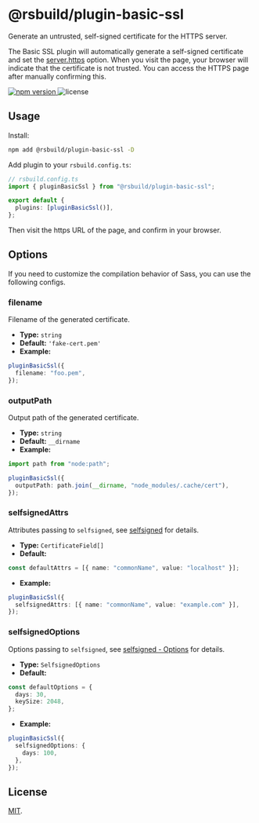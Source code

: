 # @rsbuild/plugin-basic-ssl

Generate an untrusted, self-signed certificate for the HTTPS server.

The Basic SSL plugin will automatically generate a self-signed certificate and set the [server.https](https://rsbuild.dev/config/server/https) option. When you visit the page, your browser will indicate that the certificate is not trusted. You can access the HTTPS page after manually confirming this.

<p>
  <a href="https://npmjs.com/package/@rsbuild/plugin-basic-ssl">
   <img src="https://img.shields.io/npm/v/@rsbuild/plugin-basic-ssl?style=flat-square&colorA=564341&colorB=EDED91" alt="npm version" />
  </a>
  <img src="https://img.shields.io/badge/License-MIT-blue.svg?style=flat-square&colorA=564341&colorB=EDED91" alt="license" />
</p>

## Usage

Install:

```bash
npm add @rsbuild/plugin-basic-ssl -D
```

Add plugin to your `rsbuild.config.ts`:

```ts
// rsbuild.config.ts
import { pluginBasicSsl } from "@rsbuild/plugin-basic-ssl";

export default {
  plugins: [pluginBasicSsl()],
};
```

Then visit the https URL of the page, and confirm in your browser.

## Options

If you need to customize the compilation behavior of Sass, you can use the following configs.

### filename

Filename of the generated certificate.

- **Type:** `string`
- **Default:** `'fake-cert.pem'`
- **Example:**

```ts
pluginBasicSsl({
  filename: "foo.pem",
});
```

### outputPath

Output path of the generated certificate.

- **Type:** `string`
- **Default:** `__dirname`
- **Example:**

```ts
import path from "node:path";

pluginBasicSsl({
  outputPath: path.join(__dirname, "node_modules/.cache/cert"),
});
```

### selfsignedAttrs

Attributes passing to `selfsigned`, see [selfsigned](https://github.com/jfromaniello/selfsigned) for details.

- **Type:** `CertificateField[]`
- **Default:**

```ts
const defaultAttrs = [{ name: "commonName", value: "localhost" }];
```

- **Example:**

```ts
pluginBasicSsl({
  selfsignedAttrs: [{ name: "commonName", value: "example.com" }],
});
```

### selfsignedOptions

Options passing to `selfsigned`, see [selfsigned - Options](https://github.com/jfromaniello/selfsigned?tab=readme-ov-file#options) for details.

- **Type:** `SelfsignedOptions`
- **Default:**

```ts
const defaultOptions = {
  days: 30,
  keySize: 2048,
};
```

- **Example:**

```ts
pluginBasicSsl({
  selfsignedOptions: {
    days: 100,
  },
});
```

## License

[MIT](./LICENSE).
